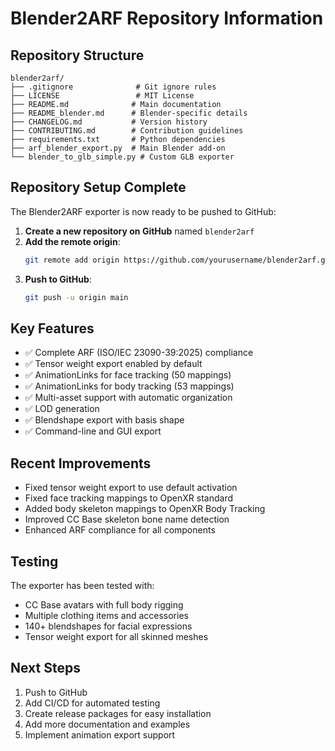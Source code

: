 # Blender2ARF Repository Information

## Repository Structure

```
blender2arf/
├── .gitignore              # Git ignore rules
├── LICENSE                 # MIT License
├── README.md              # Main documentation
├── README_blender.md      # Blender-specific details
├── CHANGELOG.md           # Version history
├── CONTRIBUTING.md        # Contribution guidelines
├── requirements.txt       # Python dependencies
├── arf_blender_export.py  # Main Blender add-on
└── blender_to_glb_simple.py # Custom GLB exporter
```

## Repository Setup Complete

The Blender2ARF exporter is now ready to be pushed to GitHub:

1. **Create a new repository on GitHub** named `blender2arf`
2. **Add the remote origin**:
   ```bash
   git remote add origin https://github.com/yourusername/blender2arf.git
   ```
3. **Push to GitHub**:
   ```bash
   git push -u origin main
   ```

## Key Features

- ✅ Complete ARF (ISO/IEC 23090-39:2025) compliance
- ✅ Tensor weight export enabled by default
- ✅ AnimationLinks for face tracking (50 mappings)
- ✅ AnimationLinks for body tracking (53 mappings)
- ✅ Multi-asset support with automatic organization
- ✅ LOD generation
- ✅ Blendshape export with basis shape
- ✅ Command-line and GUI export

## Recent Improvements

- Fixed tensor weight export to use default activation
- Fixed face tracking mappings to OpenXR standard
- Added body skeleton mappings to OpenXR Body Tracking
- Improved CC Base skeleton bone name detection
- Enhanced ARF compliance for all components

## Testing

The exporter has been tested with:
- CC Base avatars with full body rigging
- Multiple clothing items and accessories  
- 140+ blendshapes for facial expressions
- Tensor weight export for all skinned meshes

## Next Steps

1. Push to GitHub
2. Add CI/CD for automated testing
3. Create release packages for easy installation
4. Add more documentation and examples
5. Implement animation export support